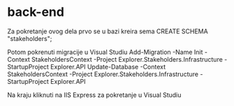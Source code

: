 # back-end
Za pokretanje ovog dela prvo se u bazi kreira sema CREATE SCHEMA "stakeholders";

Potom pokrenuti migracije u Visual Studiu Add-Migration -Name Init -Context StakeholdersContext -Project Explorer.Stakeholders.Infrastructure -StartupProject Explorer.API
Update-Database -Context StakeholdersContext -Project Explorer.Stakeholders.Infrastructure -StartupProject Explorer.API

Na kraju kliknuti na IIS Express za pokretanje u Visual Studiu

